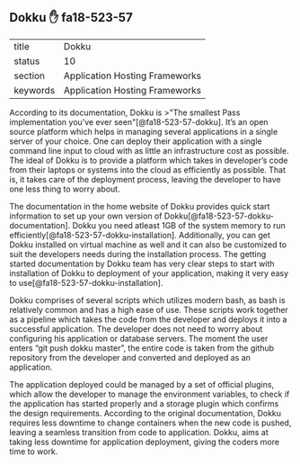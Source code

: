 ## Dokku :hand: fa18-523-57


|          |                                |
| -------- | ------------------------------ |
| title    | Dokku                          | 
| status   | 10                             |
| section  | Application Hosting Frameworks |
| keywords | Application Hosting Frameworks |


According to its documentation, Dokku is >"The smallest Pass implementation you’ve ever seen"[@fa18-523-57-dokku]. It’s an open source platform which helps in managing several applications in a single server of your choice. One can deploy their application with a single command line input to cloud with as little an infrastructure cost as possible. The ideal of Dokku is to provide a platform which takes in developer’s code from their laptops or systems into the cloud as efficiently as possible. That is, it takes care of the deployment process, leaving the developer to have one less thing to worry about.

The documentation in the home website of Dokku provides quick start information to set up your own version of Dokku[@fa18-523-57-dokku-documentation]. Dokku you need atleast 1GB of the system memory to run efficiently[@fa18-523-57-dokku-installation]. Additionally, you can get Dokku installed on virtual machine as well and it can also be customized to suit the developers needs during the installation process. The getting started documentation by Dokku team has very clear steps to start with installation of Dokku to deployment of your application, making it very easy to use[@fa18-523-57-dokku-installation].

Dokku comprises of several scripts which utilizes modern bash, as bash is relatively common and has a high ease of use. These scripts work together as a pipeline which takes the code from the developer and deploys it into a successful application. The developer does not need to worry about configuring his application or database servers. The moment the user enters “git push dokku master”, the entire code is taken from the github repository from the developer and converted and deployed as an application.

The application deployed could be managed by a set of official plugins, which allow the developer to manage the environment variables, to check if the application has started properly and a storage plugin which confirms the design requirements. According to the original documentation, Dokku requires less downtime to change containers when the new code is pushed, leaving a seamless transition from code to application. Dokku, aims at taking less downtime for application deployment, giving the coders more time to work.




